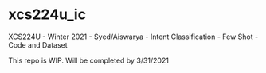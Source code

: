 # xcs224u_ic
XCS224U - Winter 2021 - Syed/Aiswarya - Intent Classification - Few Shot - Code and Dataset 


This repo is WIP. Will be completed by 3/31/2021
